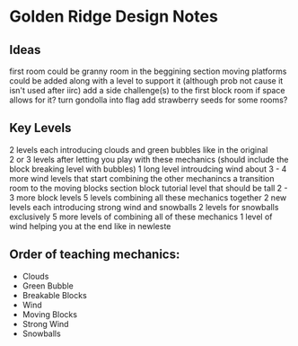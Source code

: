 # Golden Ridge Design Notes

## Ideas
 first room could be granny room
 in the beggining section moving platforms could be added along with a level to support it (although prob not cause it isn't used after iirc)
 add a side challenge(s) to the first block room if space allows for it?
 turn gondolla into flag
 add strawberry seeds for some rooms?

## Key Levels

2 levels each introducing clouds and green bubbles like in the original  
2 or 3 levels after letting you play with these mechanics (should include the block breaking level with bubbles)
1 long level introudcing wind 
about 3 - 4 more wind levels that start combining the other mechanincs
a transition room to the moving blocks section
block tutorial level that should be tall 
2 - 3 more block levels
5 levels combining all these mechanics together
2 new levels each introducing strong wind and snowballs
2 levels for snowballs exclusively
5 more levels of combining all of these mechanics
1 level of wind helping you at the end like in newleste

## Order of teaching mechanics:
- Clouds
- Green Bubble
- Breakable Blocks
- Wind
- Moving Blocks
- Strong Wind
- Snowballs
